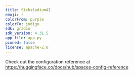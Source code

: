 ```yaml
---
title: SickstadiumAI
emoji: ⚡
colorFrom: purple
colorTo: indigo
sdk: gradio
sdk_version: 4.31.5
app_file: app.py
pinned: false
license: apache-2.0
---
```


Check out the configuration reference at https://huggingface.co/docs/hub/spaces-config-reference
